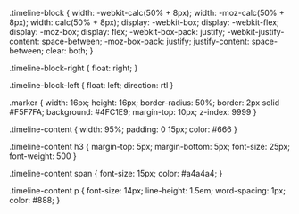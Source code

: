 
.timeline-block {
   width: -webkit-calc(50% + 8px);
   width: -moz-calc(50% + 8px);
   width: calc(50% + 8px);
   display: -webkit-box;
   display: -webkit-flex;
   display: -moz-box;
   display: flex;
   -webkit-box-pack: justify;
   -webkit-justify-content: space-between;
   -moz-box-pack: justify;
   justify-content: space-between;
   clear: both;
}

.timeline-block-right {
   float: right;
}

.timeline-block-left {
   float: left;
   direction: rtl
}

.marker {
   width: 16px;
   height: 16px;
   border-radius: 50%;
   border: 2px solid #F5F7FA;
   background: #4FC1E9;
   margin-top: 10px;
   z-index: 9999
}

.timeline-content {
   width: 95%;
   padding: 0 15px;
   color: #666
}

.timeline-content h3 {
   margin-top: 5px;
   margin-bottom: 5px;
   font-size: 25px;
   font-weight: 500
}

.timeline-content span {
   font-size: 15px;
   color: #a4a4a4;
}

.timeline-content p {
   font-size: 14px;
   line-height: 1.5em;
   word-spacing: 1px;
   color: #888;
}

